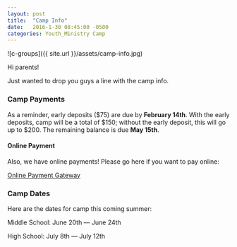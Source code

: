 ```yaml
---
layout: post
title:  "Camp Info"
date:   2016-1-30 08:45:00 -0500
categories: Youth_Ministry Camp
---
```


![c-groups]({{ site.url }}/assets/camp-info.jpg)

Hi parents!

Just wanted to drop you guys a line with the camp info.

### Camp Payments

As a reminder, early deposits ($75) are due by **February 14th**.  With the early deposits, camp will be a total of $150; without the early deposit, this will go up to $200. The remaining balance is due **May 15th**.

#### Online Payment

Also, we have online payments! Please go here if you want to pay online:

[Online Payment Gateway](https://form.jotform.com/60245742599969 "Camp Payment Link")

### Camp Dates

Here are the dates for camp this coming summer:

Middle School: June 20th — June 24th

High School: July 8th — July 12th